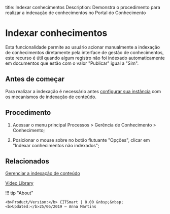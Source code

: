 title: Indexar conhecimentos
Description: Demonstra o procedimento para realizar a indexação de conhecimentos no Portal do Conhecimento

# Indexar conhecimentos

Esta funcionalidade permite ao usuário acionar manualmente a indexação de conhecimentos diretamente pela interface de gestão de conhecimentos, este recurso é útil quando algum registro não foi indexado automaticamente em documentos que estão com o valor "Publicar" igual a "Sim".

## Antes de começar

Para realizar a indexação é necessário antes [configurar sua instância][1] com os mecanismos de indexação de conteúdo.

## Procedimento

1.  Acessar o menu principal Processos > Gerência de Conhecimento > Conhecimento;

2.  Posicionar o mouse sobre no botão flutuante "Opções", clicar em "Indexar conhecimentos não indexados";


## Relacionados

[Gerenciar a indexação de conteúdo](/pt-br/citsmart-platform-8/platform-administration/data-indexing/configuration.html)


<i class='fa fa-youtube-play  fa-2x' style='color:#97ce17;vertical-align: middle;'> </i> [Video Library](https://www.youtube.com/playlist?list=PLB5qK2uzf2ROOaL7DsS86sLx4ilNgruEc)

!!! tip "About"

    <b>Product/Version:</b> CITSmart | 8.00 &nbsp;&nbsp;
    <b>Updated:</b>25/06/2019 – Anna Martins

[1]:/pt-br/citsmart-platform-8/platform-administration/data-indexing/configuration.html
